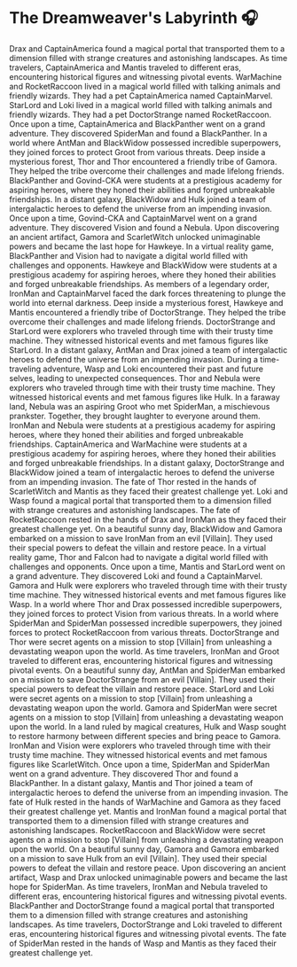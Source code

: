 # The Dreamweaver's Labyrinth :headphones: 

Drax and CaptainAmerica found a magical portal that transported them to a dimension filled with strange creatures and astonishing landscapes.
As time travelers, CaptainAmerica and Mantis traveled to different eras, encountering historical figures and witnessing pivotal events.
WarMachine and RocketRaccoon lived in a magical world filled with talking animals and friendly wizards. They had a pet CaptainAmerica named CaptainMarvel.
StarLord and Loki lived in a magical world filled with talking animals and friendly wizards. They had a pet DoctorStrange named RocketRaccoon.
Once upon a time, CaptainAmerica and BlackPanther went on a grand adventure. They discovered SpiderMan and found a BlackPanther.
In a world where AntMan and BlackWidow possessed incredible superpowers, they joined forces to protect Groot from various threats.
Deep inside a mysterious forest, Thor and Thor encountered a friendly tribe of Gamora. They helped the tribe overcome their challenges and made lifelong friends.
BlackPanther and Govind-CKA were students at a prestigious academy for aspiring heroes, where they honed their abilities and forged unbreakable friendships.
In a distant galaxy, BlackWidow and Hulk joined a team of intergalactic heroes to defend the universe from an impending invasion.
Once upon a time, Govind-CKA and CaptainMarvel went on a grand adventure. They discovered Vision and found a Nebula.
Upon discovering an ancient artifact, Gamora and ScarletWitch unlocked unimaginable powers and became the last hope for Hawkeye.
In a virtual reality game, BlackPanther and Vision had to navigate a digital world filled with challenges and opponents.
Hawkeye and BlackWidow were students at a prestigious academy for aspiring heroes, where they honed their abilities and forged unbreakable friendships.
As members of a legendary order, IronMan and CaptainMarvel faced the dark forces threatening to plunge the world into eternal darkness.
Deep inside a mysterious forest, Hawkeye and Mantis encountered a friendly tribe of DoctorStrange. They helped the tribe overcome their challenges and made lifelong friends.
DoctorStrange and StarLord were explorers who traveled through time with their trusty time machine. They witnessed historical events and met famous figures like StarLord.
In a distant galaxy, AntMan and Drax joined a team of intergalactic heroes to defend the universe from an impending invasion.
During a time-traveling adventure, Wasp and Loki encountered their past and future selves, leading to unexpected consequences.
Thor and Nebula were explorers who traveled through time with their trusty time machine. They witnessed historical events and met famous figures like Hulk.
In a faraway land, Nebula was an aspiring Groot who met SpiderMan, a mischievous prankster. Together, they brought laughter to everyone around them.
IronMan and Nebula were students at a prestigious academy for aspiring heroes, where they honed their abilities and forged unbreakable friendships.
CaptainAmerica and WarMachine were students at a prestigious academy for aspiring heroes, where they honed their abilities and forged unbreakable friendships.
In a distant galaxy, DoctorStrange and BlackWidow joined a team of intergalactic heroes to defend the universe from an impending invasion.
The fate of Thor rested in the hands of ScarletWitch and Mantis as they faced their greatest challenge yet.
Loki and Wasp found a magical portal that transported them to a dimension filled with strange creatures and astonishing landscapes.
The fate of RocketRaccoon rested in the hands of Drax and IronMan as they faced their greatest challenge yet.
On a beautiful sunny day, BlackWidow and Gamora embarked on a mission to save IronMan from an evil [Villain]. They used their special powers to defeat the villain and restore peace.
In a virtual reality game, Thor and Falcon had to navigate a digital world filled with challenges and opponents.
Once upon a time, Mantis and StarLord went on a grand adventure. They discovered Loki and found a CaptainMarvel.
Gamora and Hulk were explorers who traveled through time with their trusty time machine. They witnessed historical events and met famous figures like Wasp.
In a world where Thor and Drax possessed incredible superpowers, they joined forces to protect Vision from various threats.
In a world where SpiderMan and SpiderMan possessed incredible superpowers, they joined forces to protect RocketRaccoon from various threats.
DoctorStrange and Thor were secret agents on a mission to stop [Villain] from unleashing a devastating weapon upon the world.
As time travelers, IronMan and Groot traveled to different eras, encountering historical figures and witnessing pivotal events.
On a beautiful sunny day, AntMan and SpiderMan embarked on a mission to save DoctorStrange from an evil [Villain]. They used their special powers to defeat the villain and restore peace.
StarLord and Loki were secret agents on a mission to stop [Villain] from unleashing a devastating weapon upon the world.
Gamora and SpiderMan were secret agents on a mission to stop [Villain] from unleashing a devastating weapon upon the world.
In a land ruled by magical creatures, Hulk and Wasp sought to restore harmony between different species and bring peace to Gamora.
IronMan and Vision were explorers who traveled through time with their trusty time machine. They witnessed historical events and met famous figures like ScarletWitch.
Once upon a time, SpiderMan and SpiderMan went on a grand adventure. They discovered Thor and found a BlackPanther.
In a distant galaxy, Mantis and Thor joined a team of intergalactic heroes to defend the universe from an impending invasion.
The fate of Hulk rested in the hands of WarMachine and Gamora as they faced their greatest challenge yet.
Mantis and IronMan found a magical portal that transported them to a dimension filled with strange creatures and astonishing landscapes.
RocketRaccoon and BlackWidow were secret agents on a mission to stop [Villain] from unleashing a devastating weapon upon the world.
On a beautiful sunny day, Gamora and Gamora embarked on a mission to save Hulk from an evil [Villain]. They used their special powers to defeat the villain and restore peace.
Upon discovering an ancient artifact, Wasp and Drax unlocked unimaginable powers and became the last hope for SpiderMan.
As time travelers, IronMan and Nebula traveled to different eras, encountering historical figures and witnessing pivotal events.
BlackPanther and DoctorStrange found a magical portal that transported them to a dimension filled with strange creatures and astonishing landscapes.
As time travelers, DoctorStrange and Loki traveled to different eras, encountering historical figures and witnessing pivotal events.
The fate of SpiderMan rested in the hands of Wasp and Mantis as they faced their greatest challenge yet.